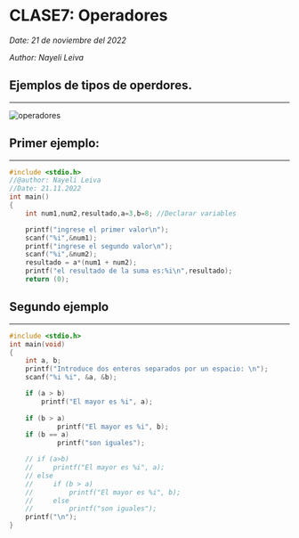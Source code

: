 # CLASE7: Operadores
 *Date:* *21 de noviembre del 2022*

*Author:* *Nayeli Leiva*
## Ejemplos de tipos de operdores.
---
![operadores](https://fisiprogramacion.files.wordpress.com/2014/07/tabla_operadores1.png)

## Primer ejemplo:
---
```c
#include <stdio.h>
//@author: Nayeli Leiva
//Date: 21.11.2022
int main()
{
    int num1,num2,resultado,a=3,b=8; //Declarar variables

    printf("ingrese el primer valor\n");
    scanf("%i",&num1);
    printf("ingrese el segundo valor\n");
    scanf("%i",&num2);
    resultado = a*(num1 + num2);
    printf("el resultado de la suma es:%i\n",resultado);
    return (0);

```
## Segundo  ejemplo

---
```c
#include <stdio.h>
int main(void)
{
    int a, b;
    printf("Introduce dos enteros separados por un espacio: \n");
    scanf("%i %i", &a, &b);

    if (a > b)
        printf("El mayor es %i", a);
    
    if (b > a)
            printf("El mayor es %i", b);
    if (b == a)
            printf("son iguales");

    // if (a>b)
    //     printf("El mayor es %i", a);
    // else
    //     if (b > a)
    //         printf("El mayor es %i", b);
    //     else
    //         printf("son iguales");
    printf("\n");
}
```

